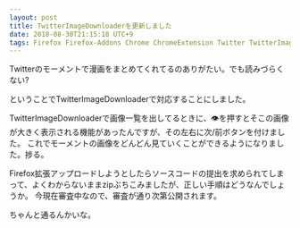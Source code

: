 ```yaml
---
layout: post
title: TwitterImageDownloaderを更新しました
date: 2018-08-30T21:15:18 UTC+9
tags: Firefox Firefox-Addons Chrome ChromeExtension Twitter TwitterImageDownloader
---
```

Twitterのモーメントで漫画をまとめてくれてるのありがたい。でも読みづらくない?

ということでTwitterImageDownloaderで対応することにしました。

TwitterImageDownloaderで画像一覧を出してるときに、👁を押すとそこの画像が大きく表示される機能があったんですが、その左右に次/前ボタンを付けました。
これでモーメントの画像をどんどん見ていくことができるようになりました。捗る。

Firefox拡張アップロードしようとしたらソースコードの提出を求められてしまって、よくわからないままzipぶちこみましたが、正しい手順はどうなんでしょうか。
今現在審査中なので、審査が通り次第公開されます。

ちゃんと通るんかいな。
